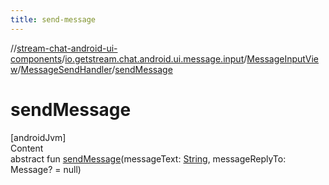 ```yaml
---
title: send-message
---
```

//[stream-chat-android-ui-components](../../../../index.md)/[io.getstream.chat.android.ui.message.input](../../index.md)/[MessageInputView](../index.md)/[MessageSendHandler](index.md)/[sendMessage](sendMessage.md)



# sendMessage  
[androidJvm]  
Content  
abstract fun [sendMessage](sendMessage.md)(messageText: [String](https://kotlinlang.org/api/latest/jvm/stdlib/kotlin/-string/index.html), messageReplyTo: Message? = null)  



